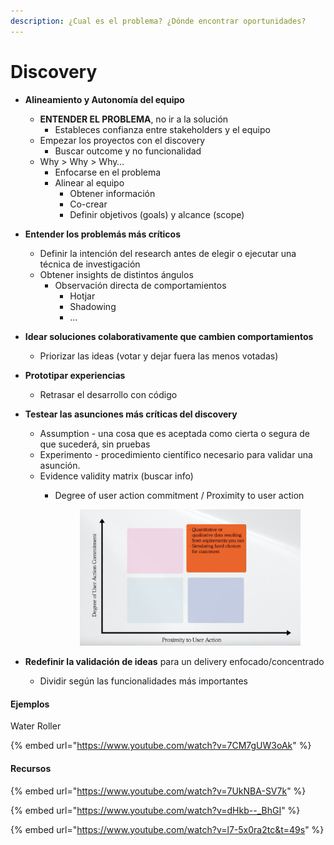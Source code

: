 ```yaml
---
description: ¿Cual es el problema? ¿Dónde encontrar oportunidades?
---
```


# Discovery

* **Alineamiento y Autonomía del equipo**
  * **ENTENDER EL PROBLEMA**, no ir a la solución
    * Estableces confianza entre stakeholders y el equipo
  * Empezar los proyectos con el discovery
    * Buscar outcome y no funcionalidad
  * Why > Why > Why…
    * Enfocarse en el problema
    * Alinear al equipo
      * Obtener información
      * Co-crear
      * Definir objetivos (goals) y alcance (scope)
* **Entender los problemás más críticos**
  * Definir la intención del research antes de elegir o ejecutar una técnica de investigación
  * Obtener insights de distintos ángulos
    * Observación directa de comportamientos
      * Hotjar
      * Shadowing
      * …
* **Idear soluciones colaborativamente que cambien comportamientos**
  * Priorizar las ideas (votar y dejar fuera las menos votadas)
* **Prototipar experiencias**
  * Retrasar el desarrollo con código
* **Testear las asunciones más críticas del discovery**
  * Assumption - una cosa que es aceptada como cierta o segura de que sucederá, sin pruebas
  * Experimento - procedimiento científico necesario para validar una asunción.
  * Evidence validity matrix (buscar info)
    *   Degree of user action commitment / Proximity to user action

        <figure><img src="../../.gitbook/assets/imagen (1).png" alt=""><figcaption></figcaption></figure>


* **Redefinir la validación de ideas** para un delivery enfocado/concentrado
  * Dividir según las funcionalidades más importantes

#### Ejemplos

Water Roller

{% embed url="https://www.youtube.com/watch?v=7CM7gUW3oAk" %}

#### Recursos

{% embed url="https://www.youtube.com/watch?v=7UkNBA-SV7k" %}

{% embed url="https://www.youtube.com/watch?v=dHkb--_BhGI" %}

{% embed url="https://www.youtube.com/watch?v=l7-5x0ra2tc&t=49s" %}
